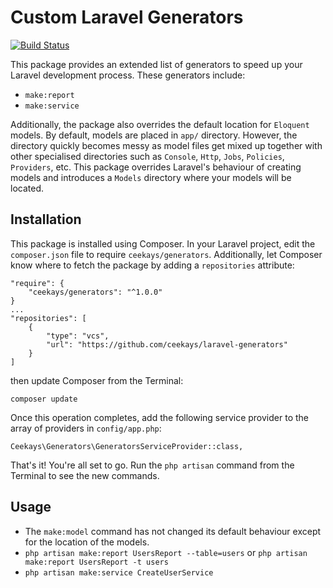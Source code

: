 # Custom Laravel Generators

[![Build Status](https://travis-ci.org/ceekays/laravel-generators.png?branch=master)](https://travis-ci.org/ceekays/laravel-generators)

This package provides an extended list of generators to speed up your Laravel development process. These generators include:

- `make:report`
- `make:service`

Additionally, the package also overrides the default location for `Eloquent` models. 
By default, models are placed in `app/` directory. 
However, the directory quickly becomes messy as model files get mixed up together with other specialised directories such as `Console`, `Http`,  `Jobs`, `Policies`, `Providers`, etc.
 This package overrides Laravel's behaviour of creating models and introduces a `Models` directory where your models will be located.
## Installation

This package is installed using Composer. In your Laravel project, edit the `composer.json` file to require `ceekays/generators`. Additionally, let Composer know where to fetch the package by adding a `repositories` attribute:

	"require": {
		"ceekays/generators": "^1.0.0"
	}
    ...
    "repositories": [
        {
            "type": "vcs",
            "url": "https://github.com/ceekays/laravel-generators"
        }
    ]

then update Composer from the Terminal:

    composer update

Once this operation completes, add the following service provider to the array of providers in `config/app.php`:

    Ceekays\Generators\GeneratorsServiceProvider::class,

That's it! You're all set to go. Run the `php artisan` command from the Terminal to see the new commands.

## Usage
- The `make:model` command has not changed its default behaviour except for the location of the models.
- `php artisan make:report UsersReport --table=users` or `php artisan make:report UsersReport -t users`
- `php artisan make:service CreateUserService`
